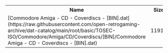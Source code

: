 <table>
<tr><th>Name</th><th>Size</th></tr>
<tr><td>[Commodore Amiga - CD - Coverdiscs - [BIN].dat](https://raw.githubusercontent.com/open-retrogaming-archive/dat-catalog/main/root/basic/TOSEC-ISO/Commodore/Amiga/CD/Coverdiscs/[BIN]/Commodore Amiga - CD - Coverdiscs - [BIN].dat)</td><td>11916</td></tr>
</table>
